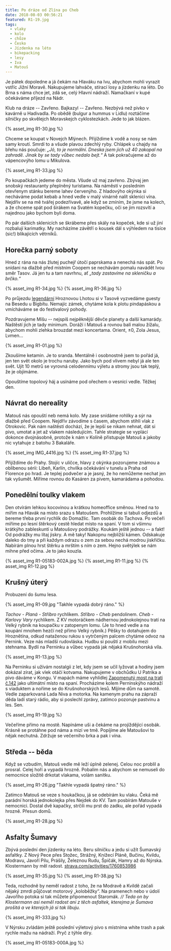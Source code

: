 ```yaml
---
title: Po dráze od Zlína po Cheb
date: 2018-08-03 00:56:21
featured: R1-19.jpg
tags:
  - vlaky
  - kolo
  - chůze
  - Česko
  - Jízdenka na léto
  - bikepacking
  - lesy
  - Iva
  - Matouš
---
```


Je pátek dopoledne a já čekám na Hlaváku na Ivu, abychom mohli vyrazit vstříc Jižní Moravě. Nakupujeme lahváče, stírací losy a jízdenku na léto. Do Brna s náma chce jet, zdá se, celý Hlavní nádraží. Namačkaní v kupé očekáváme příjezd na Nádr.

<!-- more -->

Klub na dráze -- Zavřeno. Bajkazyl -- Zavřeno. Nezbývá než pivko v kavárně u Hadivadla. Po obědě (bulgur a hummus v Lidlu) roztáčíme silničky po skvělejch Moravskejch cyklostezkách. Jede to jak blázen.

{% asset_img R1-30.jpg %}

Chceme se koupat v Novejch Mlýnech. Přijíždíme k vodě a nosy se nám samy kroutí. Smrdí to a všude plavou zdechlý ryby. Chlápek u chajdy na břehu nás poučuje: _„Jó, to je normální. Dneska jsem jich už 40 zakopal na zahradě. Jinak by se tady vůbec nedalo bejt.“_ A tak pokračujeme až do vápencovýho lomu u Mikulova.

{% asset_img R1-33.jpg %}

Po koupačkách jedeme do města. Všude už maj zavřeno. Zbývaj jen snobský restauranty přeplněný turistama. Na náměstí v poslednim otevřenym stánku bereme lahev červenýho. Z hladovýho okýnka si necháváme podat kebab a hned vedle v malý vinárně nalít sklenici vína. Nejdřív se na mě tvářej podezřívavě, ale když se zmíním, že jsme na kolech, a že chceme spát pod širákem na Svatém kopečku, oči se jim rozsvítí a najednou jako bychom byli doma.

Po pár dalších sklenicích se škrábeme přes skály na kopeček, kde si už jiní rozbalují karimatky. My nacházíme závětří o kousek dál s výhledem na tisíce (sic!) blikajících větrníků.

## Horečka parný soboty

Hned z rána na nás žlutej puchejř útočí paprskama a nenechá nás spát. Po snídani na dlažbě před místnim Coopem se nechávám pomalu navádět Ivou směr Tasov. Já jen tu a tam navrhnu, ať _„tady zastavíme na skleničku a brčko.“_

{% asset_img R1-34.jpg %}
{% asset_img R1-36.jpg %}

Po průjezdu [legendární](https://wave.rozhlas.cz/metrix-vyplnuje-diru-na-trhu-5280744) Hroznovou Lhotou si v Tasově vyzvedáme guesty na Besedu u Bigbítu. Nemajíc zámek, chytáme kola k plotu pindapáskou a vmícháváme se do festivalový pohody.

Pozdravujeme Míšu -- nejspíš nejpěknější děvče planety a další kamarády. Naštěstí jich je tady minimum. Doráží i Matouš a rovnou balí malou žížalu, abychom mohli zlehka brouzdat mezi koncertama. Orient, ±0, Zola Jesus, Lvmen...

{% asset_img R1-01.jpg %}

Zkoušíme ketamin. Je to sranda. Mentálně i osobnostně jsem to pořád já, jen ten svět okolo je trochu naruby. Jako bych pod vlivem nebyl já ale ten svět. Ujít 10 metrů se vyrovná celodennímu výletu a stromy jsou tak teplý, že je objímáme.

Opouštíme topolový háj a usínáme pod ořechem o vesnici vedle. Těžkej den.

## Návrat do nereality

Matouš nás opouští neb nemá kolo. My zase snídáme rohlíky a sýr na dlažbě před Coopem. Nejdřív závodíme s časem, abychom stihli vlak z Otrokovic. Pak nám naštěstí dochází, že je lepší se nikam nehnat, dát si pivo, umotat a jet až vlakem následujícím. Tahle strategie se vyplácí dokonce dvojnásobně, protože k nám v Kolíně přistupuje Matouš a jakoby nic vytahuje z batohu 3 Bakaláře.

{% asset_img IMG_4416.jpg %}
{% asset_img R1-37.jpg %}

Přijíždíme do Prahy. Stojíc v uličce, hlavy z okýnka pozorujeme známou a oblíbenou sérii: Libeň, Karlín, chvilka očekávání v tunelu a Praha od Florence po hrad. Je teplej podvečer a je jasný, že ho nemůžeme nechat jen tak vyšumět. Míříme rovnou do Kasáren za pivem, kamarádama a pohodou.

## Ponedělní toulky vlakem

Den otvírám lehkou kocovinou a krátkou homeoffice směnou. Hned na to mířim na Hlavák na místo srazu s Matoušem. Prohlížíme si tabuli odjezdů a bereme třeba první rychlík do Domažlic. Tam osobák do Tachova. Po večeři míříme po lesní štěrkový cestě hledat místo na spaní. V tom si všimnu krátkýho zableskuntí u Matoušovy podrážky. Koukám ještě jednou -- a fakt! Od podrážky mu lítaj jiskry. A mě taky! Nakopnu nejbližší kámen. Odskakuje daleko do tmy a při každym odrazu o zem za sebou nechá modrou jiskřičku. Nabírám plnou hrst štěrku a mrštím s ním o zem. Hejno světýlek se nám mihne před očima. Je to jako kouzla.

{% asset_img R1-05183-002A.jpg %}
{% asset_img R1-11.jpg %}
{% asset_img R1-12.jpg %}

## Krušný úterý

Probuzení do šumu lesa.

{% asset_img R1-09.jpg "Takhle vypadá dobrý ráno." %}

_Tachov - Planá - Stříbro_ rychlíkem. _Stříbro - Cheb_ pendolinem. _Cheb - Karlovy Vary_ rychlíkem. Z KV motoráčkem nádhernou jednokolejnou tratí na Velký rybník na koupačku v zatopenym lomu. (Je to hned vedle a na koupání mnohem hezčí než přímo Velký rybník.) Pěšky to dotahujem do Hroznětína, odkud nataženou rukou s vytrčeným palcem chytáme odvoz na Pernink. Veze nás mladší rudovláska. Hudbu si pouští z mobilu mezi stehnama. Bydlí na Perninku a vůbec vypadá jak nějaká Krušnohorská víla.

{% asset_img R1-13.jpg %}

Na Perninku si užívám nostalgii z let, kdy jsem se učil lyžovat a hodiny jsem dokázal zírat, jak vlek otáčí kotvama. Nakupujeme v obchůdku U Patrika a pivo dáváme v Kongu. V mapách máme vyhlídlej [Zapomenutý most na trati č.142](https://mapy.cz/s/374lz) jako ultimátní místo na spaní. Procházíme kolem Perninskýho nádraží s viaduktem a noříme se do Krušnohorských lesů. Míjíme dům na samotě. Vedle zaparkovaná Lada Niva a motorka. Na kamenym prahu na zápraží děda ladí starý rádio, aby si poslechl zprávy, zatímco pozoruje pastvinu a les. Sen.

{% asset_img R1-19.jpg %}

Večeříme přímo na mostě. Napínáme uši a čekáme na projíždějící osobák. Krásně se protáhne pod náma a mizí ve tmě. Popíjíme ale Matoušovi to nějak nechutná. Zdržuje se večerního brka a pak i vína.

## Středa -- běda

Když se vzbudím, Matouš vedle mě leží úplně zelenej. Celou noc problil a prosral. Celej hoří a vypadá hrozně. Pobalim nás a abychom se nemuseli do nemocnice složitě drkotat vlakama, volám sanitku.

{% asset_img R1-26.jpg "Takhle vypadá špatný ráno." %}

Zatímco Matouš se veze s houkačkou, já se odebírám ku vlaku. Čeká mě parádní horská jednokolejka přes Nejdek do KV. Tam posbírám Matouše v nemocnici. Dostal dvě kapačky, strčili mu prst do zadku, ale pořád vypadá hrozně. Přesun domů.

{% asset_img R1-28.jpg %}

## Asfalty Šumavy

Zbývá poslední den jízdenky na léto. Beru silničku a jedu si užít Šumavský asfaltky. Z Nový Pece přes Stožec, Strážný, Knížecí Pláně, Bučinu, Kvildu, Modravu, Javoří Pilu, Prášily, Železnou Rudu, Špičák, Hamry až do Nýrska. Klostermann by měl radost.
[strava.com/activities/1760853986](https://www.strava.com/activities/1760853986)

{% asset_img R1-35.jpg %}
{% asset_img R1-38.jpg %}

Teda, rozhodně by neměl radost z toho, že na Modravě a Kvildě začali nějaký zmrdi půjčovat motorový „koloběžky“. Na pramenech nebo v údolí Javořího potoka si tak můžete připomenout Staromák.
_// Teda on by Klostermann asi neměl radost ani z těch asfaltek, kterejma je Šumava prošitá a ve kterejch já si tak libuju._

{% asset_img R1-333.jpg %}

V Nýrsku zvládám ještě poslední výletový pivo s místníma white trash a pak rychle mažu na nádraží. Pryč z týhle díry.

{% asset_img R1-05183-000A.jpg %}
